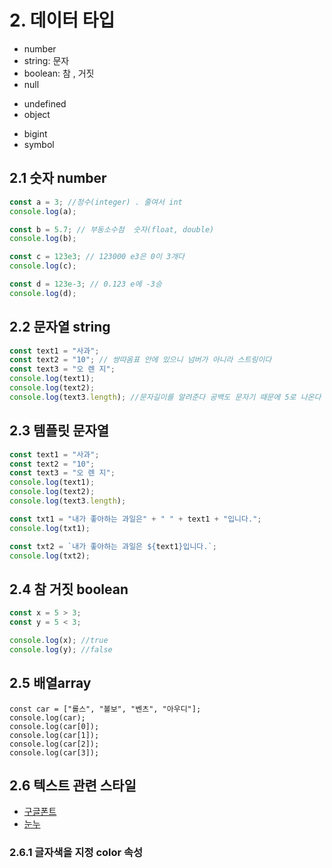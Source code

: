# 2. 데이터 타입

- number
- string: 문자
- boolean: 참 , 거짓
- null
<!-- 공백도 문자로 봄. 공백도 문자열. 스페이스 키를 눌러도 공백 -->
- undefined
- object
<!-- 밑에 두개는 잘 안 씀 -->
- bigint
- symbol

## 2.1 숫자 number

```js
const a = 3; //정수(integer) . 줄여서 int
console.log(a);

const b = 5.7; // 부동소수점  숫자(float, double)
console.log(b);

const c = 123e3; // 123000 e3은 0이 3개다
console.log(c);

const d = 123e-3; // 0.123 e에 -3승
console.log(d);
```

## 2.2 문자열 string

```js
const text1 = "사과";
const text2 = "10"; // 쌍따옴표 안에 있으니 넘버가 아니라 스트링이다
const text3 = "오 렌 지";
console.log(text1);
console.log(text2);
console.log(text3.length); //문자길이를 알려준다 공백도 문자기 때문에 5로 나온다
```

## 2.3 템플릿 문자열

```js
const text1 = "사과";
const text2 = "10";
const text3 = "오 렌 지";
console.log(text1);
console.log(text2);
console.log(text3.length);

const txt1 = "내가 좋아하는 과일은" + " " + text1 + "입니다.";
console.log(txt1);

const txt2 = `내가 좋아하는 과일은 ${text1}입니다.`;
console.log(txt2);
```

## 2.4 참 거짓 boolean

```js
const x = 5 > 3;
const y = 5 < 3;

console.log(x); //true
console.log(y); //false
```

## 2.5 배열array

<!-- 배열인덱스는 0부터 메겨짐 -->

```
const car = ["롤스", "볼보", "벤츠", "아우디"];
console.log(car);
console.log(car[0]);
console.log(car[1]);
console.log(car[2]);
console.log(car[3]);
```

## 2.6 텍스트 관련 스타일

- [구글폰트](https://fonts.google.com/)
- [눈누](https://noonnu.cc/)

### 2.6.1 글자색을 지정 color 속성
